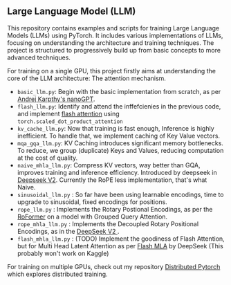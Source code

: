 ## Large Language Model (LLM) 

This repository contains examples and scripts for training Large Language Models (LLMs) using PyTorch.
It includes various implementations of LLMs, focusing on understanding the architecture and training techniques.
The project is structured to progressively build up from basic concepts to more advanced techniques.

For training on a single GPU, this project firstly aims at understanding the core of the LLM architecture: The attention mechanism.
  - `basic_llm.py`: Begin with the basic implementation from scratch, as per [Andrej Karpthy's nanoGPT](https://youtu.be/l8pRSuU81PU).
  - `flash_llm.py`: Identify and attend the inffefcienies in the previous code, and implement [flash attention](https://arxiv.org/abs/2205.14135) using `torch.scaled_dot_product_attention`
  - `kv_cache_llm.py`: Now that training is fast enough, Inference is highly inefficient. To handle that, we implement caching of Key Value vectors.
  - `mqa_gqa_llm.py`: KV Caching introduces significant memory bottlenecks. To reduce, we group (duplicate) Keys and Values, reducing computation at the cost of quality.
  - `naive_mhla_llm.py`: Compress KV vectors, way better than GQA, improves training and inference efficiency. Introduced by deepseek in [Deepseek V2](https://arxiv.org/abs/2405.04434). Currently the RoPE less implementation, that's what Naive.
  - `sinusoidal_llm.py` : So far have been using learnable encodings, time to upgrade to sinusoidal, fixed encodings for positions. 
  - `rope_llm.py` : Implements the Rotary Postional Encodings, as per the [RoFormer](https://arxiv.org/pdf/2104.09864v1) on a model with Grouped Query Attention.
  - `rope_mhla_llm.py` : Implements the Decoupled Rotary Positional Encodings, as in the [DeepSeek V2 ](https://arxiv.org/abs/2405.04434).
  - `flash_mhla_llm.py` : (TODO) Implement the goodiness of Flash Attention, but for Multi Head Latent Attention as per [Flash MLA](https://github.com/deepseek-ai/FlashMLA) by DeepSeek (This probably won't work on Kaggle)

For training on multiple GPUs, check out my repository [Distributed Pytorch](https://github.com/Vineet314/Distributed-Pytorch) which explores distributed training.
